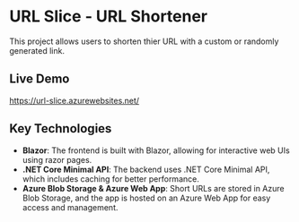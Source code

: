 # URL Slice - URL Shortener

This project allows users to shorten thier URL with a custom or randomly generated link.  

## Live Demo
https://url-slice.azurewebsites.net/

## Key Technologies

- **Blazor**: The frontend is built with Blazor, allowing for interactive web UIs using razor pages.
- **.NET Core Minimal API**: The backend uses .NET Core Minimal API, which includes caching for better performance.
- **Azure Blob Storage & Azure Web App**: Short URLs are stored in Azure Blob Storage, and the app is hosted on an Azure Web App for easy access and management.
